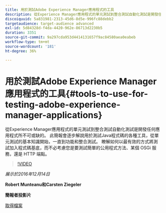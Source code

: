 ```yaml
---
title: 用於測試Adobe Experience Manager應用程式的工具
description: 從Experience Manager應用程式的單元測試到整合測試自動化測試是開發任何應用程式所不可或缺的。 此簡報會逐步解說用於測試Java程式碼的各種工具，從單元測試的基本知識開始，一直到功能和整合測試。 瞭解如何以最有效的方式將測試加入程式碼基底，而不必考慮您是要測試簡單的公用程式方法、某個 OSGi 服務，還是 HTTP 端點。
discoiquuid: 5a831981-2313-45d6-8d5e-996fc88debb2
targetaudience: target-audience advanced
exl-id: 5d84328d-f4da-4420-962e-86713d2230b5
duration: 3351
source-git-commit: 9a297cda953d4414131657f9ac84580aea0eabeb
workflow-type: tm+mt
source-wordcount: '181'
ht-degree: 36%

---
```


# 用於測試Adobe Experience Manager應用程式的工具{#tools-to-use-for-testing-adobe-experience-manager-applications}

從Experience Manager應用程式的單元測試到整合測試自動化測試是開發任何應用程式所不可或缺的。 此簡報會逐步解說用於測試Java程式碼的各種工具，從單元測試的基本知識開始，一直到功能和整合測試。 瞭解如何以最有效的方式將測試加入程式碼基底，而不必考慮您是要測試簡單的公用程式方法、某個 OSGi 服務，還是 HTTP 端點。

>[!VIDEO](https://video.tv.adobe.com/v/19302/?quality=9)

*展示於2016年12月14日*

**Robert Munteanu和Carsten Ziegeler**

**簡報者投影片**

[取得檔案](assets/aem-gems-tools-for-testing-12-14-16.pdf)
<!--
[Get back to the Overview](https://helpx.adobe.com/tw/experience-manager/kt/eseminars/gems/aem-index.html)
-->
